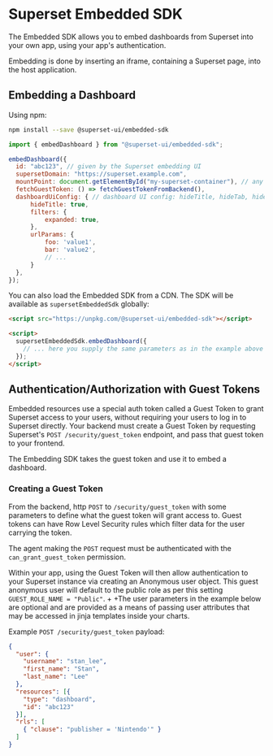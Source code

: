 <!--
Licensed to the Apache Software Foundation (ASF) under one
or more contributor license agreements.  See the NOTICE file
distributed with this work for additional information
regarding copyright ownership.  The ASF licenses this file
to you under the Apache License, Version 2.0 (the
"License"); you may not use this file except in compliance
with the License.  You may obtain a copy of the License at

  http://www.apache.org/licenses/LICENSE-2.0

Unless required by applicable law or agreed to in writing,
software distributed under the License is distributed on an
"AS IS" BASIS, WITHOUT WARRANTIES OR CONDITIONS OF ANY
KIND, either express or implied.  See the License for the
specific language governing permissions and limitations
under the License.
-->

# Superset Embedded SDK

The Embedded SDK allows you to embed dashboards from Superset into your own app,
using your app's authentication.

Embedding is done by inserting an iframe, containing a Superset page, into the host application.

## Embedding a Dashboard

Using npm:

```sh
npm install --save @superset-ui/embedded-sdk
```

```js
import { embedDashboard } from "@superset-ui/embedded-sdk";

embedDashboard({
  id: "abc123", // given by the Superset embedding UI
  supersetDomain: "https://superset.example.com",
  mountPoint: document.getElementById("my-superset-container"), // any html element that can contain an iframe
  fetchGuestToken: () => fetchGuestTokenFromBackend(),
  dashboardUiConfig: { // dashboard UI config: hideTitle, hideTab, hideChartControls, filters.visible, filters.expanded (optional), urlParams (optional)
      hideTitle: true,
      filters: {
          expanded: true,
      },
      urlParams: {
          foo: 'value1',
          bar: 'value2',
          // ...
      }
  },
});
```

You can also load the Embedded SDK from a CDN. The SDK will be available as `supersetEmbeddedSdk` globally:

```html
<script src="https://unpkg.com/@superset-ui/embedded-sdk"></script>

<script>
  supersetEmbeddedSdk.embedDashboard({
    // ... here you supply the same parameters as in the example above
  });
</script>
```

## Authentication/Authorization with Guest Tokens

Embedded resources use a special auth token called a Guest Token to grant Superset access to your users,
without requiring your users to log in to Superset directly. Your backend must create a Guest Token
by requesting Superset's `POST /security/guest_token` endpoint, and pass that guest token to your frontend.

The Embedding SDK takes the guest token and use it to embed a dashboard.

### Creating a Guest Token

From the backend, http `POST` to `/security/guest_token` with some parameters to define what the guest token will grant access to.
Guest tokens can have Row Level Security rules which filter data for the user carrying the token.

The agent making the `POST` request must be authenticated with the `can_grant_guest_token` permission.

Within your app, using the Guest Token will then allow authentication to your Superset instance via creating an Anonymous user object.  This guest anonymous user will default to the public role as per this setting `GUEST_ROLE_NAME = "Public"`.
+
+The user parameters in the example below are optional and are provided as a means of passing user attributes that may be accessed in jinja templates inside your charts.

Example `POST /security/guest_token` payload:

```json
{
  "user": {
    "username": "stan_lee",
    "first_name": "Stan",
    "last_name": "Lee"
  },
  "resources": [{
    "type": "dashboard",
    "id": "abc123"
  }],
  "rls": [
    { "clause": "publisher = 'Nintendo'" }
  ]
}
```
